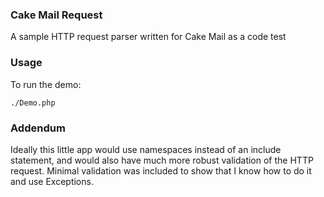 ### Cake Mail Request

A sample HTTP request parser written for Cake Mail as a code test

### Usage

To run the demo:

	./Demo.php

### Addendum

Ideally this little app would use namespaces instead of an include statement, and would also have much more robust validation of the HTTP request. Minimal validation was included to show that I know how to do it and use Exceptions.